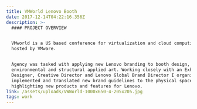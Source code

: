 ```yaml
---
title: VMWorld Lenovo Booth
date: 2017-12-14T04:22:16.356Z
description: >-
  #### PROJECT OVERVIEW


  VMworld is a US based conference for virtualization and cloud computing,
  hosted by VMware. 


  Agency was tasked with applying new Lenovo branding to booth design,
  environmental and structural applied art. Working closely with an Exhibit
  Designer, Creative Director and Lenovo Global Brand Director I organized,
  implemented and translated new brand guidelines to the physical space,
  highlighting new products and features for Lenovo.
link: /assets/uploads/VWWorld-1000x650-4-205x205.jpg
tags: work
---
```


